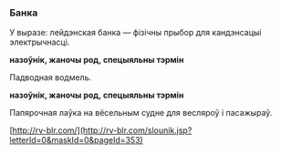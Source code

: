 ### Банка
У выразе: лейдэнская банка — фізічны прыбор для кандэнсацыі электрычнасці.

**назоўнік, жаночы род, спецыяльны тэрмін**

Падводная водмель.

**назоўнік, жаночы род, спецыяльны тэрмін**

Папярочная лаўка на вёсельным судне для весляроў і пасажыраў.

<a rel="author">[http://rv-blr.com/](http://rv-blr.com/slounik.jsp?letterId=0&maskId=0&pageId=353)</a>
